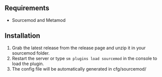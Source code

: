 ## Requirements ##
- Sourcemod and Metamod


## Installation ##
1. Grab the latest release from the release page and unzip it in your sourcemod folder.
2. Restart the server or type `sm plugins load sourcemod` in the console to load the plugin.
3. The config file will be automatically generated in cfg/sourcemod/
